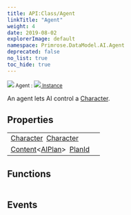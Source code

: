 ```yaml
---
title: API:Class/Agent
linkTitle: "Agent"
weight: 4
date: 2019-08-02
explorerImage: default
namespace: Primrose.DataModel.AI.Agent
deprecated: false
no_list: true
toc_hide: true
---
```

<small class="inheritance">
<span class="" href="/docs/api-reference/Class/Agent"><img src="/icons/silk/default.png"/>&nbsp;Agent</span>&nbsp;:&nbsp;<a class="" href="/docs/api-reference/Class/Instance"><img src="/icons/silk/default.png"/>&nbsp;Instance</a></small>
<p class="summary">

An agent lets AI control a <a href="/docs/api-reference/Class/Agent/Character" >Character</a>.

</p>
 
## Properties
 
<table class="studiohide">
<tbody>
<tr class="function-row ">
<td style="vertical-align:top;white-space:normal;">
<div>
<a class="type" href="/docs/api-reference/Class/Character">Character</a><span class="method-body" style="text-indent: -2em; padding-left: 0.5em"><a class="name" href="Character">Character</a></span></td>
<td style="vertical-align:top;white-space:normal;">
</td>
</tr>

<tr class="function-row ">
<td style="vertical-align:top;white-space:normal;">
<div>
<a class="type" href="/docs/api-reference/Misc/Content">Content</a><<a class="type" href="/docs/api-reference/Asset/AIPlan">AIPlan</a>><span class="method-body" style="text-indent: -2em; padding-left: 0.5em"><a class="name" href="PlanId">PlanId</a></span></td>
<td style="vertical-align:top;white-space:normal;">
</td>
</tr>

</tbody>
</table>
 
## Functions
 
<table class="studiohide">
<tbody>
</tbody>
</table>
 
## Events
 
<table class="studiohide">
<tbody>
</tbody>
</table>
<b>
</b>
<div class="inheritors">
<ul class="root">
</ul>
</div>
